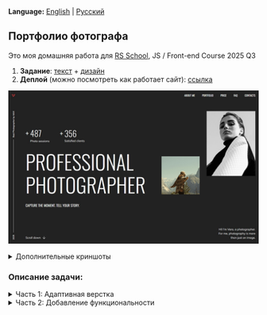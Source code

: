 **Language:** [English](README_en.md) | [Русский](README.md)

## Портфолио фотографа
Это моя домашняя работа для [RS School](https://rs.school/), JS / Front-end Course 2025 Q3

1. **Задание**: [текст](https://github.com/rolling-scopes-school/tasks/blob/master/stage1/tasks/portfolio/portfolio-part-1.md) + [дизайн](https://www.figma.com/design/iFsApEUsf6tPwXas56gOiT/Portfolio?node-id=26-1637&t=L9uya9x6r8IlKFzP-0)
2. **Деплой** (можно посмотреть как работает сайт): [ссылка](https://rolling-scopes-school.github.io/thefoxtale-JSFE2025Q3/portfolio/)

![Главная](assets/screenshots/main.jpg)

<details>
<summary>Дополнительные криншоты</summary>

![Средний](assets/screenshots/medium.jpg)
![Маленький](assets/screenshots/small.jpg)
</details>

### Описание задачи:

<details>
<summary>Часть 1: Адаптивная верстка</summary>

1. Верстка разделов страницы соответствует дизайну при ширине экрана 1440px и выше: <b>+40</b>
    - [x] заголовок: <b>+4</b>
    - [x] раздел Hero: <b>+4</b>
    - [x] раздел About: <b>+4</b>
    - [x] раздел Portfolio: <b>+4</b>
    - [x] раздел Price: <b>+4</b>
    - [x] раздел FAQ: <b>+4</b>
    - [x] подвал: <b>+4</b>
    - [x] При масштабировании страницы браузера (<100%) или увеличении ширины страницы (>1440px) верстка страницы (кроме содержимого слайдера) центрируется, а не смещается в сторону и не растягивается на всю ширину: <b>+6</b>
    - [x] Фоновый цвет разделов растягивается на всю ширину экрана: <b>+6</b>


2. Верстка разделов страницы соответствует дизайну при ширине экрана 768px: <b>+28</b>
    - [x] заголовок: <b>+4</b>
    - [x] раздел Hero: <b>+4</b>
    - [x] раздел About: <b>+4</b>
    - [x] раздел Portfolio: <b>+4</b>
    - [x] раздел Price: <b>+4</b>
    - [x] раздел FAQ: <b>+4</b>
    - [x] подвал: <b>+4</b>


3. Верстка разделов страницы соответствует дизайну при ширине экрана 380px: <b>+28</b>
    - [x] заголовок: <b>+4</b>
    - [x] раздел Hero: <b>+4</b>
    - [x] раздел About: <b>+4</b>
    - [x] раздел Portfolio: <b>+4</b>
    - [x] раздел Price: <b>+4</b>
    - [x] раздел FAQ: <b>+4</b>
    - [x] подвал: <b>+4</b>


4. При любой ширине между 1440px и 380px не появляется горизонтальная полоса прокрутки. Весь контент страницы отображается точно так, как задумано в дизайне — ничего не обрезается, не удаляется и не смещается: <b>+12</b>
    - [x] нет горизонтальной полосы прокрутки при изменении ширины экрана от 1440px до 768px: <b>+6</b>
    - [x] нет горизонтальной полосы прокрутки при изменении ширины экрана от 768px до 380px: <b>+6</b>


5. При плавном изменении размера окна браузера от 1440px до 380px верстка занимает всю ширину окна (включая указанные отступы), элементы корректно изменяют свои размеры и позиции без полного масштабирования, ни один элемент не накладывается на другой, изображения сохраняют правильные пропорции:
    - [x] <b>+8</b>


6. При ширине экрана 768px меню и навигационные ссылки в заголовке скрываются, и отображается иконка бургер-меню:
    - [x] <b>+4</b> (Примечание: Активация иконки бургер-меню на этом этапе не оценивается.)


7. Интерактивность: <b>+26</b>
    - [x] Плавная прокрутка с помощью якорных ссылок: <b>+4</b>
    - [x] Интерактивность ссылок и кнопок реализована в соответствии с макетом Figma. Интерактивность включает не только изменение внешнего вида курсора (например, с помощью свойства cursor: pointer), но и использование других визуальных эффектов (таких как изменение цвета фона или цвета шрифта), в соответствии с Styleguide в макете Figma. Если интерактивность не указана в Styleguide, достаточно свойства cursor: pointer: <b>+4</b>
    - [x] Каждая Package-card в разделе Packages & Pricing интерактивна (цвет границы и кнопки) при наведении на любую область карточки: <b>+6</b>
    - [x] Каждый заголовок аккордеона в разделе FAQ интерактивен (цвет названия и знака "плюс") при наведении на любую область заголовка, кроме содержимого этого аккордеона: <b>+6</b> (Примечание: Открытие/закрытие разделов аккордеона на этом этапе не оценивается.)
    - [x] Обязательное требование для интерактивности: плавное изменение внешнего вида элемента при наведении, без влияния на соседние элементы: <b>+2</b>
    - [x] Эффекты наведения активны на настольных устройствах (согласно типу устройства Desktop в DevTools) и отключены для мобильных устройств (согласно типу устройства Mobile в DevTools): <b>+4</b>


8. Проверка валидности страницы: <b>+14</b>
    - [x] Верстка страницы проверена и не содержит ошибок согласно W3C Validator (https://validator.w3.org/): <b>+6</b>
        - Валидная разметка проверенной страницы соответствует сообщению "Document checking completed. No errors or warnings to show." В этом случае выставляется полное количество баллов за проверенную страницу (+6).
        - Если есть предупреждения, но нет ошибок, выставляется половина баллов (+3) за проверенную страницу
    - [x] На страницу добавлена Favicon: <b>+4</b>
    - [x] Только один h1 на странице: <b>+4</b>
</details>

<details>
<summary>Часть 2: Добавление функциональности</summary>

1. Реализация бургер-меню: +40
    - [x] При 768px и ниже навигационная панель скрывается, и появляется иконка меню (так называемое "бургер-меню"): +4
    - [x] Иконка меню создана с помощью HTML и CSS без использования изображений/svg: +4
    - [x] При клике на иконку меню справа выезжает блок меню, а иконка меню плавно превращается в крестик: +4
    - [x] Блок меню занимает всю доступную область экрана ниже блока <header>: +4
    - [x] Размещение и размеры элементов в блоке меню соответствуют макету (горизонтальное и вертикальное центрирование пунктов меню): +4
    - [x] При клике на крестик блок меню плавно скрывается, уезжая вправо за пределы экрана, а крестик плавно превращается в иконку меню (параллельные линии): +4
    - [x] При клике на любую ссылку в меню блок меню плавно скрывается вправо, а крестик плавно превращается в иконку меню (параллельные линии): +4
    - [x] Ссылки плавно прокручивают к своим якорным точкам: +4
    - [x] Страница за открытым меню не прокручивается. После закрытия меню прокрутка снова работает: +4
    - [x] Выше 768px и иконка меню, и меню скрываются, и отображается стандартная навигационная панель: +4


2. Реализация слайдера: +40
    - [x] По умолчанию дорожка слайдера должна быть горизонтально отцентрирована на странице: +4
    - [x] На десктопе прокрутка слайдера активируется автоматически при наведении курсора на левую или правую область: +8
    - [x] На десктопе активная область для прокрутки слайдера составляет ~30% ширины экрана с каждой стороны: +8
    - [x] На десктопе оставшаяся область в центре неактивна: +4
    - [x] На мобильных устройствах слайдер прокручивается свайпом пальца: +8
    - [x] Конечные позиции слайдера выровнены с контентом страницы с обеих сторон. Прокрутка заблокирована за этими точками: +8


3. Реализация аккордеонов в разделе FAQ: +24
    - [x] По умолчанию первый блок аккордеона открыт: +4
    - [x] Можно открыть или закрыть аккордеон, кликнув в любом месте его заголовка: +4
    - [x] Только один аккордеон может быть открыт одновременно (открытие нового закрывает предыдущий): +8
    - [x] Состояние аккордеона сохраняется после перезагрузки страницы (открывается последний активный блок): +8


4. Реализация модальных окон: +22
    - [x] Модальное окно открывается при клике на любую кнопку "BOOK NOW" в карточках раздела Packages & Pricing: +6
    - [x] Часть страницы за пределами модального окна затемнена: +4
    - [x] При открытом модальном окне вертикальная прокрутка страницы становится неактивной; при закрытии снова становится активной: +4
    - [x] Клик как вне модального окна, так и на кнопку закрытия закрывает его: +4
    - [x] Модальное окно отцентрировано по обеим осям, размеры элементов модального окна и их верстка соответствуют дизайну: +4


5. Реализация кнопки прокрутки вниз: +4
    - [x] При клике на кнопку страница прокручивается к разделу About: +4
</details>